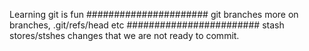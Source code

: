 Learning git is fun
######################
git branches
more on branches, .git/refs/head etc
########################
stash stores/stshes changes that we are not ready to commit.

